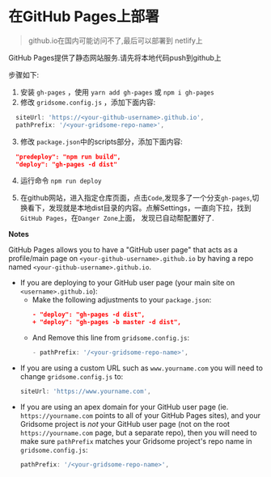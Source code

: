 # 在GitHub Pages上部署

> github.io在国内可能访问不了,最后可以部署到 netlify上

GitHub Pages提供了静态网站服务.请先将本地代码push到github上

步骤如下:

1. 安装 `gh-pages` ，使用 `yarn add gh-pages` 或 `npm i gh-pages`
2. 修改 `gridsome.config.js` ，添加下面内容:

```js
  siteUrl: 'https://<your-github-username>.github.io',
  pathPrefix: '/<your-gridsome-repo-name>',
```

3. 修改 `package.json`中的scripts部分，添加下面内容:

```json
  "predeploy": "npm run build",
  "deploy": "gh-pages -d dist"
```

4. 运行命令 `npm run deploy`

5. 在github网站，进入指定仓库页面，点击`Code`,发现多了一个分支`gh-pages`,切换看下，发现就是本地dist目录的内容。点解Settings，一直向下拉，找到`GitHub Pages`，在`Danger Zone`上面， 发现已自动帮配置好了.

**Notes**

GitHub Pages allows you to have a "GitHub user page" that acts as a profile/main page on `<your-github-username>.github.io` by having a repo named `<your-github-username>.github.io`.
* If you are deploying to your GitHub user page (your main site on `<username>.github.io`):
  * Make the following adjustments to your `package.json`:
    ```json
    - "deploy": "gh-pages -d dist",
    + "deploy": "gh-pages -b master -d dist",
    ```
  * And Remove this line from `gridsome.config.js`:
    ```js
    - pathPrefix: '/<your-gridsome-repo-name>',
    ```
* If you are using a custom URL such as `www.yourname.com` you will need to change `gridsome.config.js` to:
  ```js
  siteUrl: 'https://www.yourname.com',
  ```
* If you are using an apex domain for your GitHub user page (ie. `https://yourname.com` points to all of your GitHub Pages sites), and your Gridsome project is *not* your GitHub user page (not on the root `https://yourname.com` page, but a separate repo), then you will need to make sure `pathPrefix` matches your Gridsome project's repo name in `gridsome.config.js`:
  ```js
  pathPrefix: '/<your-gridsome-repo-name>',
  ```
